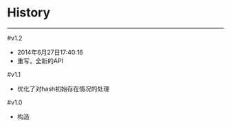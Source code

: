 # History

---


#v1.2
 * 2014年6月27日17:40:16
 * 重写，全新的API


#v1.1
 * 优化了对hash初始存在情况的处理


#v1.0
 * 构造
